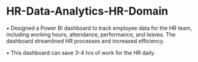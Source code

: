 # HR-Data-Analytics-HR-Domain

•	Designed a Power BI dashboard to track employee data for the HR team, including working hours, attendance, performance, and leaves. 
The dashboard streamlined HR processes and increased efficiency.

•	This dashboard can save 3-4 hrs of work for the HR daily.
